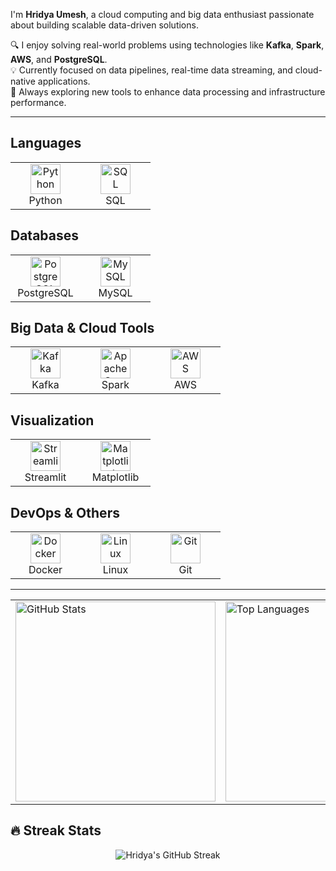 I'm **Hridya Umesh**, a cloud computing and big data enthusiast passionate about building scalable data-driven solutions.

🔍 I enjoy solving real-world problems using technologies like **Kafka**, **Spark**, **AWS**, and **PostgreSQL**.  
💡 Currently focused on data pipelines, real-time data streaming, and cloud-native applications.  
🌱 Always exploring new tools to enhance data processing and infrastructure performance.

---

<!-- README.md layout using HTML and Devicon CDN badges -->

<h2> Languages</h2>
<table>
  <tr>
    <td align="center" width="96">
      <img src="https://cdn.jsdelivr.net/gh/devicons/devicon/icons/python/python-original.svg" width="48" height="48" alt="Python" />
      <br>Python
    </td>
    <td align="center" width="96">
      <img src="https://img.icons8.com/external-tal-revivo-color-tal-revivo/48/000000/external-sql-code-and-database-query-language-logo-color-tal-revivo.png" width="48" height="48" alt="SQL" />
      <br>SQL
    </td>
  </tr>
</table>

<h2> Databases</h2>
<table>
  <tr>
    <td align="center" width="96">
      <img src="https://cdn.jsdelivr.net/gh/devicons/devicon/icons/postgresql/postgresql-original.svg" width="48" height="48" alt="PostgreSQL" />
      <br>PostgreSQL
    </td>
    <td align="center" width="96">
      <img src="https://cdn.jsdelivr.net/gh/devicons/devicon/icons/mysql/mysql-original.svg" width="48" height="48" alt="MySQL" />
      <br>MySQL
    </td>
  </tr>
</table>

<h2> Big Data & Cloud Tools</h2>
<table>
  <tr>
    <td align="center" width="96">
      <img src="https://cdn.jsdelivr.net/gh/devicons/devicon/icons/apachekafka/apachekafka-original.svg" width="48" height="48" alt="Kafka" />
      <br>Kafka
    </td>
    <td align="center" width="96">
      <img src="https://cdn.jsdelivr.net/gh/devicons/devicon/icons/apache/apache-original.svg" width="48" height="48" alt="Apache Spark" />
      <br>Spark
    </td>
    <td align="center" width="96">
      <img src="https://cdn.jsdelivr.net/gh/devicons/devicon/icons/amazonwebservices/amazonwebservices-original.svg" width="48" height="48" alt="AWS" />
      <br>AWS
    </td>
  </tr>
</table>

<h2> Visualization</h2>
<table>
  <tr>
    <td align="center" width="96">
      <img src="https://cdn.jsdelivr.net/gh/devicons/devicon/icons/streamlit/streamlit-original.svg" width="48" height="48" alt="Streamlit" />
      <br>Streamlit
    </td>
    <td align="center" width="96">
      <img src="https://matplotlib.org/stable/_static/logo2_compressed.svg" width="48" height="48" alt="Matplotlib" />
      <br>Matplotlib
    </td>
  </tr>
</table>

<h2> DevOps & Others</h2>
<table>
  <tr>
    <td align="center" width="96">
      <img src="https://cdn.jsdelivr.net/gh/devicons/devicon/icons/docker/docker-original.svg" width="48" height="48" alt="Docker" />
      <br>Docker
    </td>
    <td align="center" width="96">
      <img src="https://cdn.jsdelivr.net/gh/devicons/devicon/icons/linux/linux-original.svg" width="48" height="48" alt="Linux" />
      <br>Linux
    </td>
    <td align="center" width="96">
      <img src="https://cdn.jsdelivr.net/gh/devicons/devicon/icons/git/git-original.svg" width="48" height="48" alt="Git" />
      <br>Git
    </td>
  </tr>
</table>

---

<!-- status -->

<table>
  <tr>
    <td>
      <img width="320" src="https://github-readme-stats.vercel.app/api?username=Hridya2001&show_icons=true&theme=default&hide_title=false&rank_icon=none" alt="GitHub Stats" />
    </td>
    <td>
      <img width="320" src="https://github-readme-stats.vercel.app/api/top-langs/?username=Hridya2001&layout=compact&theme=default" alt="Top Languages" />
    </td>
  </tr>
</table>

## 🔥 Streak Stats

<div align="center">
  <img src="https://github-readme-streak-stats.herokuapp.com/?user=Hridya2001&theme=radical" alt="Hridya's GitHub Streak" />
</div>


